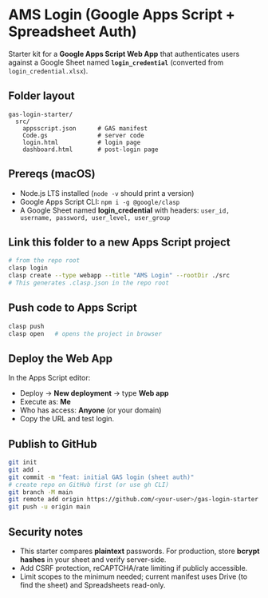 # AMS Login (Google Apps Script + Spreadsheet Auth)

Starter kit for a **Google Apps Script Web App** that authenticates users against a Google Sheet named **`login_credential`** (converted from `login_credential.xlsx`).

## Folder layout
```
gas-login-starter/
  src/
    appsscript.json      # GAS manifest
    Code.gs              # server code
    login.html           # login page
    dashboard.html       # post-login page
```

## Prereqs (macOS)
- Node.js LTS installed (`node -v` should print a version)
- Google Apps Script CLI: `npm i -g @google/clasp`
- A Google Sheet named **login_credential** with headers:
  `user_id, username, password, user_level, user_group`

## Link this folder to a new Apps Script project
```bash
# from the repo root
clasp login
clasp create --type webapp --title "AMS Login" --rootDir ./src
# This generates .clasp.json in the repo root
```

## Push code to Apps Script
```bash
clasp push
clasp open   # opens the project in browser
```

## Deploy the Web App
In the Apps Script editor:
- Deploy → **New deployment** → type **Web app**
- Execute as: **Me**
- Who has access: **Anyone** (or your domain)
- Copy the URL and test login.

## Publish to GitHub
```bash
git init
git add .
git commit -m "feat: initial GAS login (sheet auth)"
# create repo on GitHub first (or use gh CLI)
git branch -M main
git remote add origin https://github.com/<your-user>/gas-login-starter.git
git push -u origin main
```

## Security notes
- This starter compares **plaintext** passwords. For production, store **bcrypt hashes** in your sheet and verify server-side.
- Add CSRF protection, reCAPTCHA/rate limiting if publicly accessible.
- Limit scopes to the minimum needed; current manifest uses Drive (to find the sheet) and Spreadsheets read-only.
